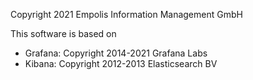 Copyright 2021 Empolis Information Management GmbH

This software is based on
* Grafana: Copyright 2014-2021 Grafana Labs
* Kibana: Copyright 2012-2013 Elasticsearch BV
